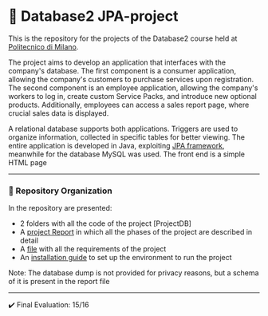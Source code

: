 # :floppy_disk: Database2 JPA-project
This is the repository for the projects of the Database2 course held at [Politecnico di Milano](https://www.polimi.it/).

The project aims to develop an application that interfaces with the company's database. The first component is a consumer application, allowing the company's customers to purchase services upon registration. The second component is an employee application, allowing the company's workers to log in, create custom Service Packs, and introduce new optional products. Additionally, employees can access a sales report page, where crucial sales data is displayed.

A relational database supports both applications. Triggers are used to organize information, collected in specific tables for better viewing.
The entire application is developed in Java, exploiting [JPA framework](https://it.wikipedia.org/wiki/Java_Persistence_API), meanwhile for the database MySQL was used. The front end is a simple HTML page

---
### :open_file_folder: Repository Organization
In the repository are presented:
* 2 folders with all the code of the project [ProjectDB]
* A [project Report](../Documentation%20JPA%20Project.pdf) in which all the phases of the project are described in detail
* A [file](../Project%20Description.pdf) with all the requirements of the project
* An [installation guide](../Software%20Installation%20Guide.pdf) to set up the environment to run the project

Note: The database dump is not provided for privacy reasons, but a schema of it is present in the report file

---
✔️ Final Evaluation: 15/16
